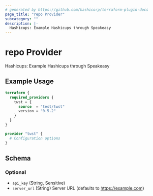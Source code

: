 ```yaml
---
# generated by https://github.com/hashicorp/terraform-plugin-docs
page_title: "repo Provider"
subcategory: ""
description: |-
  Hashicups: Example Hashicups through Speakeasy
---
```


# repo Provider

Hashicups: Example Hashicups through Speakeasy

## Example Usage

```terraform
terraform {
  required_providers {
    twst = {
      source  = "test/twst"
      version = "0.5.2"
    }
  }
}

provider "twst" {
  # Configuration options
}
```

<!-- schema generated by tfplugindocs -->
## Schema

### Optional

- `api_key` (String, Sensitive)
- `server_url` (String) Server URL (defaults to https://example.com)

